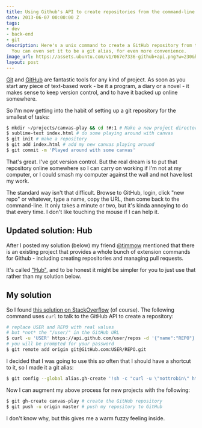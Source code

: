 ```yaml
---
title: Using Github's API to create repositories from the command-line
date: 2013-06-07 00:00:00 Z
tags:
- dev
- back-end
- git
description: Here's a unix command to create a GitHub repository from the command-line.
  You can even set it to be a git alias, for even more convenience.
image_url: https://assets.ubuntu.com/v1/067e7336-github+api.png?w=230&h=160&mode=fill&bg=0000
layout: post
---
```


[Git](http://git-scm.com) and [GitHub](https://GitHub.com) are fantastic tools for any kind of project. As soon as you start any piece of text-based work - be it a program, a diary or a novel - it makes sense to keep version control, and to have it backed up online somewhere.

So I'm now getting into the habit of setting up a git repository for the smallest of tasks:

``` bash
$ mkdir ~/projects/canvas-play && cd !#:1 # Make a new project directory
$ sublime-text index.html # do some playing around with canvas
$ git init # make a repository
$ git add index.html # add my new canvas playing around
$ git commit -m 'Played around with some canvas'
```

That's great. I've got version control. But the real dream is to put that repository online somewhere so I can carry on working if I'm not at my computer, or I could smash my computer against the wall and not have lost my work.

The standard way isn't that difficult. Browse to GitHub, login, click "new repo" or whatever, type a name, copy the URL, then come back to the command-line. It only takes a minute or two, but it's kinda annoying to do that every time. I don't like touching the mouse if I can help it.

## Updated solution: Hub

After I posted my solution (below) my friend [@timmow](https://twitter.com/timmow) mentioned that there is an existing project that provides a whole bunch of extension commands for Github - including creating repositories and managing pull requests.

It's called ["Hub"](https://github.com/defunkt/hub), and to be honest it might be simpler for you to just use that rather than my solution below.

## My solution

So I found [this solution on StackOverflow](http://stackoverflow.com/a/10325316/613540) (of course). The following command uses `curl` to talk to the GitHub API to create a repository:

``` bash
# replace USER and REPO with real values
# but *not* the "/user/" in the GitHub URL
$ curl -u 'USER' https://api.github.com/user/repos -d '{"name":"REPO"}'
# you will be prompted for your password
$ git remote add origin git@GitHub.com:USER/REPO.git
```

I decided that I was going to use this *so* often that I should have a shortcut to it, so I made it a git alias:

``` bash
$ git config --global alias.gh-create '!sh -c "curl -u \"nottrobin\" https://api.github.com/user/repos -d \"{\\\"name\\\":\\\"$1\\\"}\" && git remote add origin git@github.com:nottrobin/$1.git" -'
```

Now I can augment my above process for new projects with the following:

``` bash
$ git gh-create canvas-play # create the GitHub repository
$ git push -u origin master # push my repository to GitHub
```

I don't know why, but this gives me a warm fuzzy feeling inside.